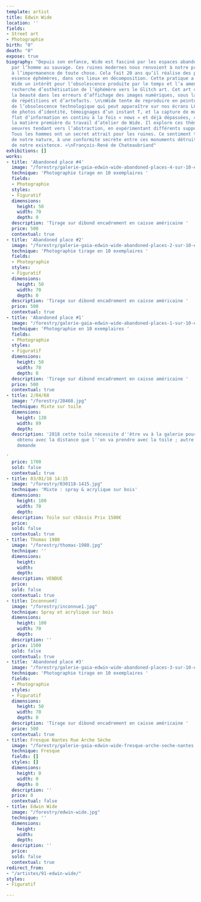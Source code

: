 ```yaml
---
template: artist
title: Edwin Wide
location: ''
fields:
- Street art
- Photographie
birth: "0"
death: "0"
expose: true
biography: "Depuis son enfance, Wide est fasciné par les espaces abandonnés, cédés
  par l’homme au sauvage. Ces ruines modernes nous renvoient à notre propre temporalité,
  à l’impermanence de toute chose. Cela fait 20 ans qu’il réalise des peintures, par
  essence éphémères, dans ces lieux en décomposition. Cette pratique a développé chez
  Wide un intérêt pour l’obsolescence produite par le temps et l’a amené dans cette
  recherche d’esthétisation de l’éphémère vers le Glitch art. Cet art consiste à reconnaitre
  la beauté dans les erreurs d’affichage des images numériques, sous la forme de fragmentations,
  de répétitions et d’artefacts. \n\nWide tente de reproduire en peinture cette esthétique
  de l’obsolescence technologique qui peut apparaître sur nos écrans LCD. La collecte
  de photos d’identité, témoignages d’un instant T, et la capture de mots tirés du
  flot d’information en continu à la fois « news » et déjà dépassées, constituent
  la matière première du travail d’atelier de Wide. Il explore ces thèmes dans des
  oeuvres tendant vers l’abstraction, en expérimentant différents supports et techniques.\n\n«
  Tous les hommes ont un secret attrait pour les ruines. Ce sentiment tient à la fragilité
  de notre nature, à une conformité secrète entre ces monuments détruits et la rapidité
  de notre existence. »\nFrançois-René de Chateaubriand"
exhibitions: []
works:
- title: 'Abandoned place #4'
  image: "/forestry/galerie-gaia-edwin-wide-abandoned-places-4-sur-10-exemplaires-50_70.jpg"
  technique: 'Photographie tirage en 10 exemplaires '
  fields:
  - Photographie
  styles:
  - Figuratif
  dimensions:
    height: 50
    width: 70
    depth: 0
  description: 'Tirage sur dibond encadrement en caisse américaine '
  price: 500
  contextual: true
- title: 'Abandoned place #2'
  image: "/forestry/galerie-gaia-edwin-wide-abandoned-places-2-sur-10-exemplaires-50_70.jpg"
  technique: 'Photographie tirage en 10 exemplaires '
  fields:
  - Photographie
  styles:
  - Figuratif
  dimensions:
    height: 50
    width: 70
    depth: 0
  description: 'Tirage sur dibond encadrement en caisse américaine '
  price: 500
  contextual: true
- title: 'Abandoned place #1'
  image: "/forestry/galerie-gaia-edwin-wide-abandoned-places-1-sur-10-exemplaires-50_70.jpg"
  technique: 'Photographie en 10 exemplaires '
  fields:
  - Photographie
  styles:
  - Figuratif
  dimensions:
    height: 50
    width: 70
    depth: 0
  description: 'Tirage sur dibond encadrement en caisse américaine '
  price: 500
  contextual: true
- title: 2/04/68
  image: "/forestry/20468.jpg"
  technique: Mixte sur toile
  dimensions:
    height: 130
    width: 89
    depth: 
  description: '2018 cette toile nécessite d''être vu à la galerie pour un effet d''optique
    obtenu avec la distance que l''on va prendre avec la toile ; autre visuel sur
    demande

'
  price: 1700
  sold: false
  contextual: true
- title: 03/01/18 14:15
  image: "/forestry/030118-1415.jpg"
  technique: 'Mixte : spray & acrylique sur bois'
  dimensions:
    height: 100
    width: 70
    depth: 
  description: Toile sur châssis Prix 1500€
  price: 
  sold: false
  contextual: true
- title: Thomas 1980
  image: "/forestry/thomas-1980.jpg"
  technique: ''
  dimensions:
    height: 
    width: 
    depth: 
  description: VENDUE
  price: 
  sold: false
  contextual: true
- title: Inconnue#1
  image: "/forestry/inconnue1.jpg"
  technique: Spray et acrylique sur bois
  dimensions:
    height: 100
    width: 70
    depth: 
  description: ''
  price: 1500
  sold: false
  contextual: true
- title: 'Abandoned place #3'
  image: "/forestry/galerie-gaia-edwin-wide-abandoned-places-3-sur-10-exemplaires-50_70.jpg"
  technique: 'Photographie tirage en 10 exemplaires '
  fields:
  - Photographie
  styles:
  - Figuratif
  dimensions:
    height: 50
    width: 70
    depth: 0
  description: 'Tirage sur dibond encadrement en caisse américaine '
  price: 500
  contextual: true
- title: Fresque Nantes Rue Arche Sèche
  image: "/forestry/galerie-gaia-edwin-wide-fresque-arche-seche-nantes.jpg"
  technique: Fresque
  fields: []
  styles: []
  dimensions:
    height: 0
    width: 0
    depth: 0
  description: ''
  price: 0
  contextual: false
- title: Edwin Wide
  image: "/forestry/edwin-wide.jpg"
  technique: ''
  dimensions:
    height: 
    width: 
    depth: 
  description: ''
  price: 
  sold: false
  contextual: true
redirect_from:
- "/artistes/91-edwin-wide/"
styles:
- Figuratif

---
```

